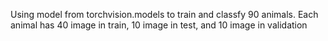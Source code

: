 Using model from torchvision.models to train and classfy 90 animals. Each animal has 40 image in train, 10 image in test, and 10 image in validation
